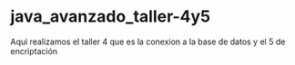 # java_avanzado_taller-4y5
Aqui realizamos el taller 4 que es la conexion a la base de datos y el 5 de encriptación 
